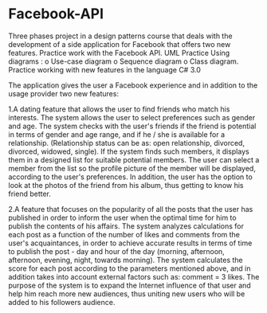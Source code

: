# Facebook-API
Three phases project in a design patterns course that deals with the development of a side application for Facebook that offers two new features. Practice work with the Facebook API. UML Practice Using diagrams : o Use-case diagram o Sequence diagram o Class diagram. Practice working with new features in the language C# 3.0

The application gives the user a Facebook experience and in addition to the usage provider two new features:

1.A dating feature that allows the user to find friends who match his interests. The system allows the user to select preferences such as gender and age. The system checks with the user's friends if the friend is potential in terms of gender and age range, and if he / she is available for a relationship. (Relationship status can be as: open relationship, divorced, divorced, widowed, single).
If the system finds such members, it displays them in a designed list for suitable potential members. The user can select a member from the list so the profile picture of the member will be displayed, according to the user's preferences.
In addition, the user has the option to look at the photos of the friend from his album, thus getting to know his friend better.

2.A feature that focuses on the popularity of all the posts that the user has published in order to inform the user when the optimal time for him to publish the contents of his affairs.
The system analyzes calculations for each post as a function of the number of likes and comments from the user's acquaintances, in order to achieve accurate results in terms of time to publish the post - day and hour of the day (morning, afternoon, afternoon, evening, night, towards morning).
The system calculates the score for each post according to the parameters mentioned above, and in addition takes into account external factors such as: comment = 3 likes.
The purpose of the system is to expand the Internet influence of that user and help him reach more new audiences, thus uniting new users who will be added to his followers audience.
